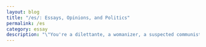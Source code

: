 ```yaml
---
layout: blog 
title: "/es/: Essays, Opinions, and Politics"
permalink: /es
category: essay 
description: "\"You're a dilettante, a womanizer, a suspected communist-\"<br>\"I'm a new deal democrat.\""
---
```


